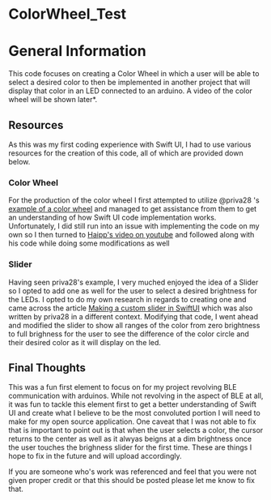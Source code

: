# ColorWheel_Test

# General Information
This code focuses on creating a Color Wheel in which a user will be able to select a desired color to then be implemented in another project that will
display that color in an LED connected to an arduino. A video of the color wheel will be shown later*.

## Resources
As this was my first coding experience with Swift UI, I had to use various resources for the creation of this code, all of which are provided down below.

### Color Wheel
For the production of the color wheel I first attempted to utilize @priva28 's [example of a color wheel](https://github.com/Priva28/SwiftUIColourWheel) and managed to get assistance from them to get an understanding
of how Swift UI code implementation works. Unfortunately, I did still run into an issue with implementing the code on my own so I then turned to [Haipp's video on youtube](https://www.youtube.com/watch?v=dPQM332JOWY)
and followed along with his code while doing some modifications as well

### Slider
Having seen priva28's example, I very muched enjoyed the idea of a Slider so I opted to add one as well for the user to select a desired brightness for the LEDs. I opted to do my own research
in regards to creating one and came across the article [Making a custom slider in SwiftUI](https://priva28.medium.com/making-a-custom-slider-in-swiftui-db440cd6d88c) which was also written by priva28 
in a different context. Modifying that code, I went ahead and modified the slider to show all ranges of the color from zero brightness to full brighness for the user to see the difference of the color
circle and their desired color as it will display on the led.




## Final Thoughts
This was a fun first element to focus on for my project revolving BLE communication with arduinos. While not revolving in the aspect of BLE at all, it was fun to tackle
this element first to get a better understanding of Swift UI and create what I believe to be the most convoluted portion I will need to make for my open source application.
One caveat that I was not able to fix that is important to point out is that when the user selects a color, the cursor returns to the center as well as it alwyas beigns at a dim brightness once
the user touches the brighness slider for the first time. These are things I hope to fix in the future and will upload accordingly.

If you are someone who's work was referenced and feel that you were not given proper credit or that this should be posted please let me know to fix that.
